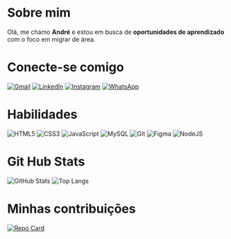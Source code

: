 
# Sobre mim

Olá, me chamo **André** e estou em busca de **oportunidades de aprendizado** com o foco em migrar de área.


# Conecte-se comigo

[![Gmail](https://img.shields.io/badge/Gmail-242424?style=for-the-badge&logo=gmail&logoColor=FFF)](mailto:andrerochagit@gmail.com)
[![LinkedIn](https://img.shields.io/badge/LinkedIn-242424?style=for-the-badge&logo=linkedin&logoColor=FFF)](https://www.linkedin.com/in/andr%C3%A9-carlos-822245254/)
[![Instagram](https://img.shields.io/badge/-Instagram-242424?style=for-the-badge&logo=instagram&logoColor=FFF)](https://www.instagram.com/eodre_/)
[![WhatsApp](https://img.shields.io/badge/WhatsApp-242424?style=for-the-badge&logo=whatsapp&logoColor=FFF)](https://wa.link/d8385a)

# Habilidades
![HTML5](https://img.shields.io/badge/HTML5-E34F26?style=for-the-badge&logo=html5&logoColor=white)
![CSS3](https://img.shields.io/badge/CSS3-1572B6?style=for-the-badge&logo=css3&logoColor=white)
![JavaScript](https://img.shields.io/badge/JavaScript-F7DF1E?style=for-the-badge&logo=javascript&logoColor=black)
![MySQL](https://img.shields.io/badge/MySQL-00000F?style=for-the-badge&logo=mysql&logoColor=white)
![Git](https://img.shields.io/badge/GIT-E44C30?style=for-the-badge&logo=git&logoColor=white)
![Figma](https://img.shields.io/badge/Figma-696969?style=for-the-badge&logo=figma&logoColor=figma)
![NodeJS](https://img.shields.io/badge/node.js-6DA55F?style=for-the-badge&logo=node.js&logoColor=white)

# Git Hub Stats

![GitHub Stats](https://github-readme-stats.vercel.app/api?username=rocha-git&theme=transparent&bg_color=242424&border_color=242424&show_icons=true&icon_color=FFF&title_color=F7F7F7&text_color=F7F7F7&hide_title=true)
![Top Langs](https://github-readme-stats-git-masterrstaa-rickstaa.vercel.app/api/top-langs/?username=rocha-git&layout=compact&bg_color=242424&border_color=242424&title_color=F7F7F7&text_color=F7F7F7)

# Minhas contribuições

[![Repo Card](https://github-readme-stats.vercel.app/api/pin/?username=rocha-git&repo=dio-lab-open-source&bg_color=242424&border_color=242424&show_icons=true&icon_color=F7F7F7&title_color=F7F7F7&text_color=F7F7F7)](https://github.com/rocha-git/dio-lab-open-source)



